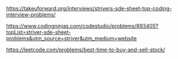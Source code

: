 https://takeuforward.org/interviews/strivers-sde-sheet-top-coding-interview-problems/


https://www.codingninjas.com/codestudio/problems/893405?topList=striver-sde-sheet-problems&utm_source=striver&utm_medium=website

https://leetcode.com/problems/best-time-to-buy-and-sell-stock/

